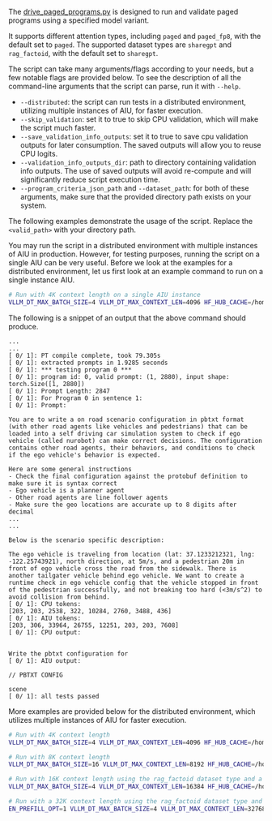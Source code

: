 The [drive_paged_programs.py](https://github.com/foundation-model-stack/aiu-fms-testing-utils/blob/main/scripts/drive_paged_programs.py) is designed to run and validate paged programs using a specified model variant. 

It supports different attention types, including `paged` and `paged_fp8`, with the default set to `paged`. The supported dataset types are `sharegpt` and `rag_factoid`, with the default set to `sharegpt`.

The script can take many arguments/flags according to your needs, but a few notable flags are provided below. To see the description of all the command-line arguments that the script can parse, run it with `--help`.
- `--distributed`: the script can run tests in a distributed environment, utilizing multiple instances of AIU, for faster execution.
- `--skip_validation`: set it to true to skip CPU validation, which will make the script much faster.
- `--save_validation_info_outputs`: set it to true to save cpu validation outputs for later consumption. The saved outputs will allow you to reuse CPU logits.
- `--validation_info_outputs_dir`: path to directory containing validation info outputs. The use of saved outputs will avoid re-compute and will significantly reduce script execution time.
- `--program_criteria_json_path` and `--dataset_path`: for both of these arguments, make sure that the provided directory path exists on your system. 

The following examples demonstrate the usage of the script. Replace the `<valid_path>` with your directory path.

You may run the script in a distributed environment with multiple instances of AIU in production. However, for testing purposes, running the script on a single AIU can be very useful. Before we look at the examples for a distributed environment, let us first look at an example command to run on a single instance AIU.

```bash
# Run with 4K context length on a single AIU instance
VLLM_DT_MAX_BATCH_SIZE=4 VLLM_DT_MAX_CONTEXT_LEN=4096 HF_HUB_CACHE=/home/senuser/models/huggingface_cache/hub DT_DEEPRT_VERBOSE=-1 DTLOG_LEVEL=error python3 drive_paged_programs.py --max_new_tokens=8 --model_variant=ibm-granite/granite-3.3-8b-instruct --program_criteria_json_path=/<valid_path>/dpp-4k-5.json --dataset_path=/<valid_path>/ShareGPT_V3_unfiltered_cleaned_split.json --dataset_type=sharegpt --test_type=tokens
```
The following is a snippet of an output that the above command should produce.

```
...
...
[ 0/ 1]: PT compile complete, took 79.305s
[ 0/ 1]: extracted prompts in 1.9285 seconds
[ 0/ 1]: *** testing program 0 ***
[ 0/ 1]: program id: 0, valid prompt: (1, 2880), input shape: torch.Size([1, 2880])
[ 0/ 1]: Prompt Length: 2847
[ 0/ 1]: For Program 0 in sentence 1:
[ 0/ 1]: Prompt:

You are to write a on road scenario configuration in pbtxt format (with other road agents like vehicles and pedestrians) that can be loaded into a self driving car simulation system to check if ego vehicle (called nurobot) can make correct decisions. The configuration contains other road agents, their behaviors, and conditions to check if the ego vehicle's behavior is expected.

Here are some general instructions
- Check the final configuration against the protobuf definition to make sure it is syntax correct
- Ego vehicle is a planner agent
- Other road agents are line follower agents
- Make sure the geo locations are accurate up to 8 digits after decimal
...
...

Below is the scenario specific description:

The ego vehicle is traveling from location (lat: 37.1233212321, lng: -122.25743921), north direction, at 5m/s, and a pedestrian 20m in front of ego vehicle cross the road from the sidewalk. There is another tailgater vehicle behind ego vehicle. We want to create a runtime check in ego vehicle config that the vehicle stopped in front of the pedestrian successfully, and not breaking too hard (<3m/s^2) to avoid collision from behind.
[ 0/ 1]: CPU tokens:
[203, 203, 2538, 322, 10284, 2760, 3488, 436]
[ 0/ 1]: AIU tokens:
[203, 306, 33964, 26755, 12251, 203, 203, 7608]
[ 0/ 1]: CPU output:


Write the pbtxt configuration for
[ 0/ 1]: AIU output:

// PBTXT CONFIG

scene
[ 0/ 1]: all tests passed
```

More examples are provided below for the distributed environment, which utilizes multiple instances of AIU for faster execution.

```bash
# Run with 4K context length
VLLM_DT_MAX_BATCH_SIZE=4 VLLM_DT_MAX_CONTEXT_LEN=4096 HF_HUB_CACHE=/home/senuser/models/huggingface_cache/hub DT_DEEPRT_VERBOSE=-1 DTLOG_LEVEL=error torchrun --nproc-per-node=4 /home/senuser/aiu-fms-testing-utils/scripts/drive_paged_programs.py --max_new_tokens=8 --model_variant=ibm-granite/granite-3.3-8b-instruct --program_criteria_json_path=/<valid_path>/dpp-4k.json --dataset_path=/<valid_path>/ShareGPT_V3_unfiltered_cleaned_split.json --test_type=tokens --distributed

# Run with 8K context length
VLLM_DT_MAX_BATCH_SIZE=16 VLLM_DT_MAX_CONTEXT_LEN=8192 HF_HUB_CACHE=/home/senuser/models/huggingface_cache/hub DT_DEEPRT_VERBOSE=-1 DTLOG_LEVEL=error torchrun --nproc-per-node=4 /home/senuser/aiu-fms-testing-utils/scripts/drive_paged_programs.py --max_new_tokens=8 --model_variant=ibm-granite/granite-3.3-8b-instruct --program_criteria_json_path=/<valid_path>/dpp-8k-16.json --dataset_path=<valid_path>/ShareGPT_V3_unfiltered_cleaned_split.json --dataset_type=sharegpt --test_type=tokens --distributed

# Run with 16K context length using the rag_factoid dataset type and a program with a specific batch size and prompt length
VLLM_DT_MAX_BATCH_SIZE=4 VLLM_DT_MAX_CONTEXT_LEN=16384 HF_HUB_CACHE=/home/senuser/models/huggingface_cache/hub DT_DEEPRT_VERBOSE=-1 DTLOG_LEVEL=error torchrun --nproc-per-node=4 /home/senuser/aiu-fms-testing-utils/scripts/drive_paged_programs.py --max_new_tokens=8 --model_variant=ibm-granite/granite-3.3-8b-instruct --program_criteria_json_path=<valid_path>/dpp-16k.json --dataset_path=/<valid_path>/long_context_factoid_post_process.jsonl --dataset_type=rag_factoid --test_type=tokens --distributed --programs 0:4,16256

# Run with a 32K context length using the rag_factoid dataset type and a program with any batch size and a specific prompt length
EN_PREFILL_OPT=1 VLLM_DT_MAX_BATCH_SIZE=4 VLLM_DT_MAX_CONTEXT_LEN=32768 HF_HUB_CACHE=/home/senuser/models/huggingface_cache/hub DT_DEEPRT_VERBOSE=-1 DTLOG_LEVEL=error torchrun --nproc-per-node=4 /home/senuser/aiu-fms-testing-utils/scripts/drive_paged_programs.py --max_new_tokens=8 --model_variant=ibm-granite/granite-3.3-8b-instruct --program_criteria_json_path=/<valid_path>/dpp-32k.json --dataset_path=/<valid_path>/long_context_factoid_post_process.jsonl --dataset_type=rag_factoid --test_type=tokens --distributed --programs 0:0,32640
```
